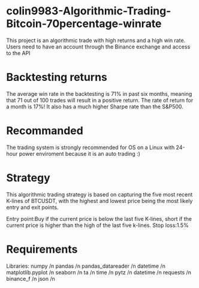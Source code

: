 # colin9983-Algorithmic-Trading-Bitcoin-70percentage-winrate
This project is an algorithmic trade with high returns and a high win rate. Users need to have an account through the Binance exchange and access to the API

# Backtesting returns
The average win rate in the backtesting is 71% in past six months, meaning that 71 out of 100 trades will result in a positive return. The rate of return for a month is 17%! It also has a much higher Sharpe rate than the S&P500.

# Recommanded
The trading system is strongly recommended for OS on a Linux with 24-hour power enviroment because it is an auto trading :)

# Strategy
This algorithmic trading strategy is based on capturing the five most recent K-lines of BTCUSDT, with the highest and lowest price being the most likely entry and exit points.

Entry point:Buy if the current price is below the last five K-lines, short if the current price is higher than the high of the last five k-lines.
Stop loss:1.5%

# Requirements
Libraries:
numpy /n
pandas /n
pandas_datareader /n
datetime /n
matplotlib.pyplot /n
seaborn /n
ta /n
time /n
pytz /n
datetime /n
requests /n
binance_f /n
json /n







